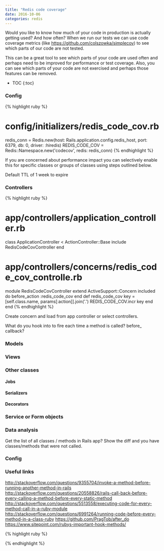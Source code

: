 ```yaml
---
title: "Redis code coverage"
date: 2016-10-06
categories: redis
---
```


Would you like to know how much of your code in production is actually getting used?  And how often?  When we run our tests we can use code coverage metrics (like https://github.com/colszowka/simplecov) to see which parts of our code are not tested.  

This can be a great tool to see which parts of your code are used often and perhaps need to be improved for performance or test coverage.  Also, you can see which parts of your code are not exercised and perhaps those features can be removed.  

* TOC
{:toc}

### Config

{% highlight ruby %}
# config/initializers/redis_code_cov.rb
redis_conn = Redis.new(host: Rails.application.config.redis_host, port: 6379, db: 0, driver: :hiredis)
REDIS_CODE_COV =  Redis::Namespace.new('codecov', redis: redis_conn)
{% endhighlight %}

If you are concerned about performance impact you can selectively enable this for specific classes or groups of classes using steps outlined below.  

Default TTL of 1 week to expire

### Controllers

{% highlight ruby %}
# app/controllers/application_controller.rb
class ApplicationController < ActionController::Base
  include RedisCodeCovController
end
# app/controllers/concerns/redis_code_cov_controlle.rb
module RedisCodeCovController
  extend ActiveSupport::Concern
  included do
    before_action :redis_code_cov
  end
  def redis_code_cov
    key = [self.class.name, params[:action]].join('.')
    REDIS_CODE_COV.incr key
  end
end
{% endhighlight %}

Create concern and load from app controller or select controllers.


What do you hook into to fire each time a method is called?  before_ callback?  


### Models


### Views


### Other classes


#### Jobs


#### Serializers


#### Decorators


### Service or Form objects



### Data analysis

Get the list of all classes / methods in Rails app?  Show the diff and you have classes/methods that were not called.  

### Config



### Useful links

http://stackoverflow.com/questions/9355704/invoke-a-method-before-running-another-method-in-rails
http://stackoverflow.com/questions/20558826/rails-call-back-before-every-calling-a-method-before-every-static-method
http://stackoverflow.com/questions/5513558/executing-code-for-every-method-call-in-a-ruby-module
http://stackoverflow.com/questions/6991264/running-code-before-every-method-in-a-class-ruby
https://github.com/PragTob/after_do
https://www.sitepoint.com/rubys-important-hook-methods/


{% highlight ruby %}

{% endhighlight %}
